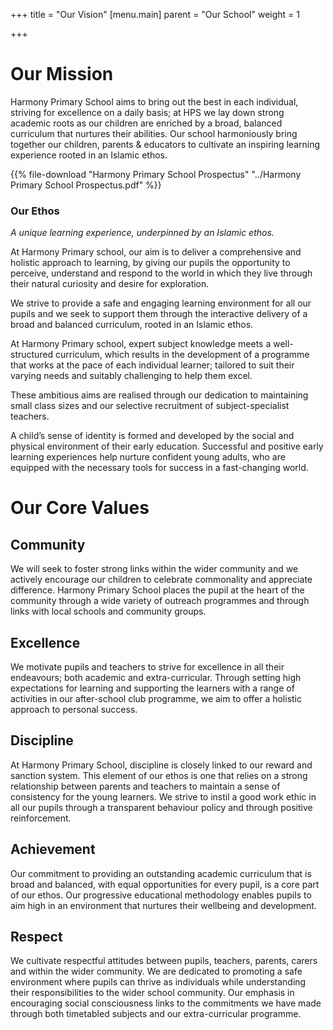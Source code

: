 +++
title = "Our Vision"
[menu.main]
parent = "Our School"
weight = 1

+++
# Our Mission

Harmony Primary School aims to bring out the best in each individual, striving for excellence on a daily basis; at HPS we lay down strong academic roots as our children are enriched by a broad, balanced curriculum that nurtures their abilities. Our school harmoniously bring together our children, parents & educators to cultivate an inspiring learning experience rooted in an Islamic ethos.

{{% file-download "Harmony Primary School Prospectus" "../Harmony Primary School Prospectus.pdf" %}}

### Our Ethos

_A unique learning experience, underpinned by an Islamic ethos._

At Harmony Primary school, our aim is to deliver a comprehensive and holistic approach to learning, by giving our pupils the opportunity to perceive, understand and respond to the world in which they live through their natural curiosity and desire for exploration.

We strive to provide a safe and engaging learning environment for all our pupils and we seek to support them through the interactive delivery of a broad and balanced curriculum, rooted in an Islamic ethos.

At Harmony Primary school, expert subject knowledge meets a well-structured curriculum, which results in the development of a programme that works at the pace of each individual learner; tailored to suit their varying needs and suitably challenging to help them excel.

These ambitious aims are realised through our dedication to maintaining small class sizes and our selective recruitment of subject-specialist teachers.

A child’s sense of identity is formed and developed by the social and physical environment of their early education. Successful and positive early learning experiences help nurture confident young adults, who are equipped with the necessary tools for success in a fast-changing world.

# Our Core Values

## Community

We will seek to foster strong links within the wider community and we actively encourage our children to celebrate commonality and appreciate difference. Harmony Primary School places the pupil at the heart of the community through a wide variety of outreach programmes and through links with local schools and community groups.

## Excellence

We motivate pupils and teachers to strive for excellence in all their endeavours; both academic and extra-curricular. Through setting high expectations for learning and supporting the learners with a range of activities in our after-school club programme, we aim to offer a holistic approach to personal success.

## Discipline

At Harmony Primary School, discipline is closely linked to our reward and sanction system. This element of our ethos is one that relies on a strong relationship between parents and teachers to maintain a sense of consistency for the young learners. We strive to instil a good work ethic in all our pupils through a transparent behaviour policy and through positive reinforcement.

## Achievement

Our commitment to providing an outstanding academic curriculum that is broad and balanced, with equal opportunities for every pupil, is a core part of our ethos. Our progressive educational methodology enables pupils to aim high in an environment that nurtures their wellbeing and development.

## Respect

We cultivate respectful attitudes between pupils, teachers, parents, carers and within the wider community. We are dedicated to promoting a safe environment where pupils can thrive as individuals while understanding their responsibilities to the wider school community. Our emphasis in encouraging social consciousness links to the commitments we have made through both timetabled subjects and our extra-curricular programme.